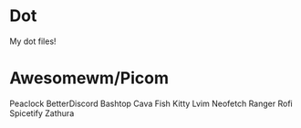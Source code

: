 # Dot
My dot files!

# Awesomewm/Picom

Peaclock
BetterDiscord
Bashtop
Cava
Fish
Kitty
Lvim
Neofetch
Ranger
Rofi
Spicetify
Zathura
